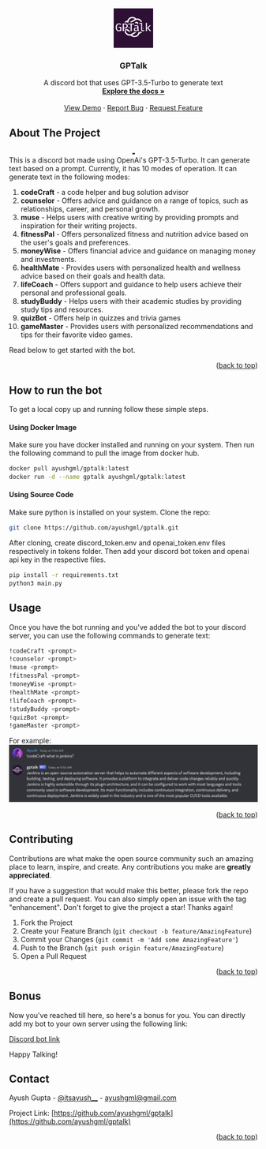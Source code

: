 <a name="readme-top"></a>

<!-- PROJECT LOGO -->
<br />
<div align="center">
  <a href="https://github.com/ayushgml/gptalk">
    <img src="images/gptalk_logo.png" alt="Logo" width="80" height="80">
  </a>

  <h3 align="center">GPTalk</h3>

  <p align="center">
    A discord bot that uses GPT-3.5-Turbo to generate text
    <br />
    <a href="https://github.com/ayushgml/gptalk/issues"><strong>Explore the docs »</strong></a>
    <br />
    <br />
    <a href="https://github.com/ayushgml/gptalk">View Demo</a>
    ·
    <a href="https://github.com/ayushgml/gptalk/issues">Report Bug</a>
    ·
    <a href="https://github.com/ayushgml/gptalk/issues">Request Feature</a>
  </p>
</div>

<!-- ABOUT THE PROJECT -->
## About The Project
<div align="center">
    <img src="images/project_intro_banner.png" alt="Banner" width="5    00">
</div>
This is a discord bot made using OpenAi's GPT-3.5-Turbo. It can generate text based on a prompt. Currently, it has 10 modes of operation. It can generate text in the following modes:
<ol>
    <li><b>codeCraft</b> - a code helper and bug solution advisor</li>
    <li><b>counselor</b> - Offers advice and guidance on a range of topics, such as relationships, career, and personal growth.</li>
    <li><b>muse</b> - Helps users with creative writing by providing prompts and inspiration for their writing projects.</li>
    <li><b>fitnessPal</b> - Offers personalized fitness and nutrition advice based on the user's goals and preferences.</li>
    <li><b>moneyWise</b> - Offers financial advice and guidance on managing money and investments.</li>
    <li><b>healthMate</b> - Provides users with personalized health and wellness advice based on their goals and health data.</li>
    <li><b>lifeCoach</b> - Offers support and guidance to help users achieve their personal and professional goals.</li>
    <li><b>studyBuddy</b> - Helps users with their academic studies by providing study tips and resources.</li>
    <li><b>quizBot</b> - Offers help in quizzes and trivia games</li>
    <li><b>gameMaster</b> - Provides users with personalized recommendations and tips for their favorite video games.</li>
</ol>

Read below to get started with the bot.

<p align="right">(<a href="#readme-top">back to top</a>)</p>


<!-- GETTING STARTED -->
## How to run the bot

To get a local copy up and running follow these simple steps.

#### Using Docker Image
Make sure you have docker installed and running on your system. Then run the following command to pull the image from docker hub.
```sh
docker pull ayushgml/gptalk:latest
docker run -d --name gptalk ayushgml/gptalk:latest
```

#### Using Source Code
Make sure python is installed on your system.
Clone the repo:
```sh
git clone https://github.com/ayushgml/gptalk.git
```

After cloning, create discord_token.env and openai_token.env files respectively in tokens folder. Then add your discord bot token and openai api key in the respective files.
```sh
pip install -r requirements.txt
python3 main.py
```

<!-- USAGE EXAMPLES -->
## Usage

Once you have the bot running and you've added the bot to your discord server, you can use the following commands to generate text:

```sh
!codeCraft <prompt>
!counselor <prompt>
!muse <prompt>
!fitnessPal <prompt>
!moneyWise <prompt>
!healthMate <prompt>
!lifeCoach <prompt>
!studyBuddy <prompt>
!quizBot <prompt>
!gameMaster <prompt>
```

For example:
<img src="images/example.png" alt="Usage Example">

<p align="right">(<a href="#readme-top">back to top</a>)</p>




<!-- CONTRIBUTING -->
## Contributing

Contributions are what make the open source community such an amazing place to learn, inspire, and create. Any contributions you make are **greatly appreciated**.

If you have a suggestion that would make this better, please fork the repo and create a pull request. You can also simply open an issue with the tag "enhancement".
Don't forget to give the project a star! Thanks again!

1. Fork the Project
2. Create your Feature Branch (`git checkout -b feature/AmazingFeature`)
3. Commit your Changes (`git commit -m 'Add some AmazingFeature'`)
4. Push to the Branch (`git push origin feature/AmazingFeature`)
5. Open a Pull Request

<p align="right">(<a href="#readme-top">back to top</a>)</p>


## Bonus
Now you've reached till here, so here's a bonus for you. You can directly add my bot to your own server using the following link:

[Discord bot link](https://discord.com/api/oauth2/authorize?client_id=1091195953320558743&permissions=3072&scope=bot)

Happy Talking!


<!-- CONTACT -->
## Contact

Ayush Gupta - [@itsayush__](https://twitter.com/itsayush__) - ayushgml@gmail.com

Project Link: [https://github.com/ayushgml/gptalk](https://github.com/ayushgml/gptalk)

<p align="right">(<a href="#readme-top">back to top</a>)</p>



